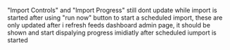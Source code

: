 "Import Controls" and "Import Progress" still dont update while import is started after using "run now" button to start a scheduled import, these are only updated after i refresh feeds dashboard admin page, it should be shown and start dispalying progress imidiatly after scheduled iumport is started

